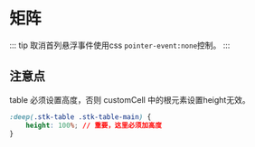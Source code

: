# 矩阵
<demo vue="demos/Matrix/index.vue"  github="https://github.com/ja-plus/stk-table-vue/tree/master/docs-demo/demos/Matrix/index.vue"></demo>

::: tip
取消首列悬浮事件使用css `pointer-event:none`控制。
:::

## 注意点
table 必须设置高度，否则 customCell 中的根元素设置height无效。
```css
:deep(.stk-table .stk-table-main) {
    height: 100%; // 重要，这里必须加高度
}
```